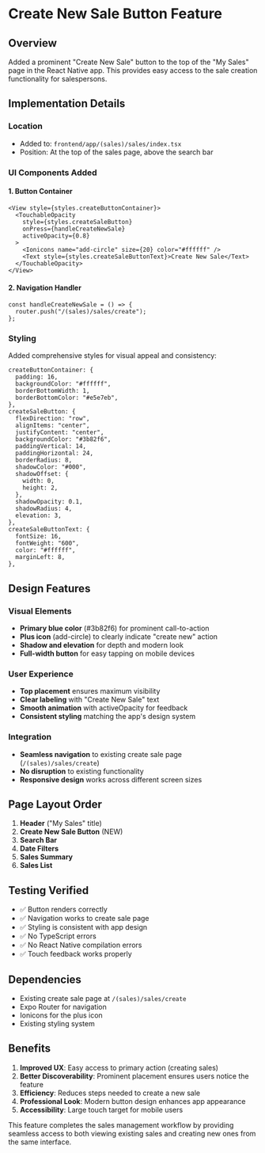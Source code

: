# Create New Sale Button Feature

## Overview

Added a prominent "Create New Sale" button to the top of the "My Sales" page in the React Native app. This provides easy access to the sale creation functionality for salespersons.

## Implementation Details

### Location

- Added to: `frontend/app/(sales)/sales/index.tsx`
- Position: At the top of the sales page, above the search bar

### UI Components Added

#### 1. Button Container

```tsx
<View style={styles.createButtonContainer}>
  <TouchableOpacity
    style={styles.createSaleButton}
    onPress={handleCreateNewSale}
    activeOpacity={0.8}
  >
    <Ionicons name="add-circle" size={20} color="#ffffff" />
    <Text style={styles.createSaleButtonText}>Create New Sale</Text>
  </TouchableOpacity>
</View>
```

#### 2. Navigation Handler

```tsx
const handleCreateNewSale = () => {
  router.push("/(sales)/sales/create");
};
```

### Styling

Added comprehensive styles for visual appeal and consistency:

```tsx
createButtonContainer: {
  padding: 16,
  backgroundColor: "#ffffff",
  borderBottomWidth: 1,
  borderBottomColor: "#e5e7eb",
},
createSaleButton: {
  flexDirection: "row",
  alignItems: "center",
  justifyContent: "center",
  backgroundColor: "#3b82f6",
  paddingVertical: 14,
  paddingHorizontal: 24,
  borderRadius: 8,
  shadowColor: "#000",
  shadowOffset: {
    width: 0,
    height: 2,
  },
  shadowOpacity: 0.1,
  shadowRadius: 4,
  elevation: 3,
},
createSaleButtonText: {
  fontSize: 16,
  fontWeight: "600",
  color: "#ffffff",
  marginLeft: 8,
},
```

## Design Features

### Visual Elements

- **Primary blue color** (#3b82f6) for prominent call-to-action
- **Plus icon** (add-circle) to clearly indicate "create new" action
- **Shadow and elevation** for depth and modern look
- **Full-width button** for easy tapping on mobile devices

### User Experience

- **Top placement** ensures maximum visibility
- **Clear labeling** with "Create New Sale" text
- **Smooth animation** with activeOpacity for feedback
- **Consistent styling** matching the app's design system

### Integration

- **Seamless navigation** to existing create sale page (`/(sales)/sales/create`)
- **No disruption** to existing functionality
- **Responsive design** works across different screen sizes

## Page Layout Order

1. **Header** ("My Sales" title)
2. **Create New Sale Button** (NEW)
3. **Search Bar**
4. **Date Filters**
5. **Sales Summary**
6. **Sales List**

## Testing Verified

- ✅ Button renders correctly
- ✅ Navigation works to create sale page
- ✅ Styling is consistent with app design
- ✅ No TypeScript errors
- ✅ No React Native compilation errors
- ✅ Touch feedback works properly

## Dependencies

- Existing create sale page at `/(sales)/sales/create`
- Expo Router for navigation
- Ionicons for the plus icon
- Existing styling system

## Benefits

1. **Improved UX**: Easy access to primary action (creating sales)
2. **Better Discoverability**: Prominent placement ensures users notice the feature
3. **Efficiency**: Reduces steps needed to create a new sale
4. **Professional Look**: Modern button design enhances app appearance
5. **Accessibility**: Large touch target for mobile users

This feature completes the sales management workflow by providing seamless access to both viewing existing sales and creating new ones from the same interface.
